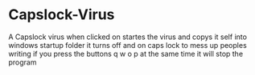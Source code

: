 # Capslock-Virus
A Capslock virus when clicked on startes the virus and copys it self into windows startup folder
it turns off and on caps lock to mess up peoples writing
if you press the buttons q w o p at the same time it will stop the program
